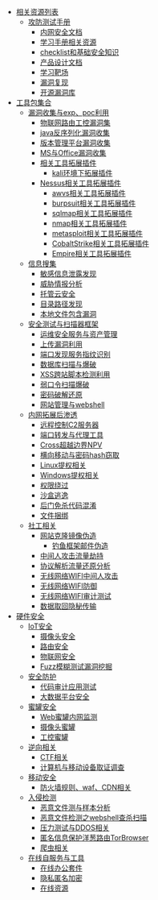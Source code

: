 
- <a href="https://github.com/zero4v/data_collection/blob/master/Red-Team-links.md#相关资源列表">相关资源列表</a>
  * <a href="https://github.com/zero4v/data_collection/blob/master/Red-Team-links.md#攻防测试手册">攻防测试手册</a>
    + <a href="https://github.com/zero4v/data_collection/blob/master/Red-Team-links.md#内网安全文档">内网安全文档</a>
    + <a href="https://github.com/zero4v/data_collection/blob/master/Red-Team-links.md#学习手册相关资源">学习手册相关资源</a>
    + <a href="https://github.com/zero4v/data_collection/blob/master/Red-Team-links.md#checklist和基础安全知识">checklist和基础安全知识</a>
    + <a href="https://github.com/zero4v/data_collection/blob/master/Red-Team-links.md#产品设计文档">产品设计文档</a>  
    + <a href="https://github.com/zero4v/data_collection/blob/master/Red-Team-links.md#%E5%AD%A6%E4%B9%A0%E9%9D%B6%E5%9C%BA">学习靶场</a>
    + <a href="https://github.com/zero4v/data_collection/blob/master/Red-Team-links.md#漏洞复现">漏洞复现</a>
    + <a href="https://github.com/zero4v/data_collection/blob/master/Red-Team-links.md#开源漏洞库">开源漏洞库</a>
- <a href="https://github.com/zero4v/data_collection/blob/master/Red-Team-links.md#工具包集合">工具包集合</a>
  * <a href="https://github.com/zero4v/data_collection/bolb/master/Red-Team-links.md#漏洞收集与exp、poc利用">漏洞收集与exp、poc利用</a>
    + <a href="https://github.com/zero4v/data_collection/blob/master/Red-Team-links.md#物联网路由工控漏洞集">物联网路由工控漏洞集</a>
    + <a href="https://github.com/zero4v/data_collection/blob/master/Red-Team-links.md#java反序列化漏洞收集">java反序列化漏洞收集</a>
    + <a href="https://github.com/zero4v/data_collection/blob/master/Red-Team-links.md#版本管理平台漏洞收集">版本管理平台漏洞收集</a>
    + <a href="https://github.com/zero4v/data_collection/blob/master/Red-Team-links.md#MS与Office漏洞收集">MS与Office漏洞收集</a>
    + <a href="https://github.com/zero4v/data_collection/blob/master/Red-Team-links.md#相关工具拓展插件">相关工具拓展插件</a>
      - <a href="https://github.com/zero4v/data_collection/blob/master/Red-Team-links.md#kali环境下拓展插件">kali环境下拓展插件</a>
    + <a href="https://github.com/zero4v/data_collection/blob/master/Red-Team-links.md#Nessus相关工具拓展插件">Nessus相关工具拓展插件</a>
      - <a href="https://github.com/zero4v/data_collection/blob/master/Red-Team-links.md#awvs相关工具拓展插件">awvs相关工具拓展插件</a>
      - <a href="https://github.com/zero4v/data_collection/blob/master/Red-Team-links.md#burpsuit相关工具拓展插件">burpsuit相关工具拓展插件</a>
      - <a href="https://github.com/zero4v/data_collection/blob/master/Red-Team-links.md#sqlmap相关工具拓展插件">sqlmap相关工具拓展插件</a>
      - <a href="https://github.com/zero4v/data_collection/blob/master/Red-Team-links.md#nmap相关工具拓展插件">nmap相关工具拓展插件</a>
      - <a href="https://github.com/zero4v/data_collection/blob/master/Red-Team-links.md#metasploit相关工具拓展插件">metasploit相关工具拓展插件</a>
      - <a href="https://github.com/zero4v/data_collection/blob/master/Red-Team-links.md#CobaltStrike相关工具拓展插件">CobaltStrike相关工具拓展插件</a>
      - <a href="https://github.com/zero4v/data_collection/blob/master/Red-Team-links.md#Empire相关工具拓展插件">Empire相关工具拓展插件</a>
  * <a href="https://github.com/zero4v/data_collection/blob/master/Red-Team-links.md#信息搜集">信息搜集</a>
    + <a href="https://github.com/zero4v/data_collection/blob/master/Red-Team-links.md#敏感信息泄露发现">敏感信息泄露发现</a>
    + <a href="https://github.com/zero4v/data_collection/blob/master/Red-Team-links.md#威胁情报分析">威胁情报分析</a>
    + <a href="https://github.com/zero4v/data_collection/blob/master/Red-Team-links.md#托管云安全">托管云安全</a>
    + <a href="https://github.com/zero4v/data_collection/blob/master/Red-Team-links.md#目录路径发现">目录路径发现</a>
    + <a href="https://github.com/zero4v/data_collection/blob/master/Red-Team-links.md#本地文件包含漏洞">本地文件包含漏洞</a>
  * <a href="https://github.com/zero4v/data_collection/blob/master/Red-Team-links.md#安全测试与扫描器框架">安全测试与扫描器框架</a>
    + <a href="https://github.com/zero4v/data_collection/blob/master/Red-Team-links.md#运维安全服务与资产管理">运维安全服务与资产管理</a>
    + <a href="https://github.com/zero4v/data_collection/blob/master/Red-Team-links.md#上传漏洞利用">上传漏洞利用</a>
    + <a href="https://github.com/zero4v/data_collection/blob/master/Red-Team-links.md#端口发现服务指纹识别">端口发现服务指纹识别</a>
    + <a href="https://github.com/zero4v/data_collection/blob/master/Red-Team-links.md#数据库扫描与爆破">数据库扫描与爆破</a>
    + <a href="https://github.com/zero4v/data_collection/blob/master/Red-Team-links.md#XSS跨站脚本检测利用">XSS跨站脚本检测利用</a>
    + <a href="https://github.com/zero4v/data_collection/blob/master/Red-Team-links.md#弱口令扫描爆破">弱口令扫描爆破</a>
    + <a href="https://github.com/zero4v/data_collection/blob/master/Red-Team-links.md#密码破解还原">密码破解还原</a>
    + <a href="https://github.com/zero4v/data_collection/blob/master/Red-Team-links.md#网站管理与webshell">网站管理与webshell</a>
  * <a href="https://github.com/zero4v/data_collection/blob/master/Red-Team-links.md#内网拓展后渗透">内网拓展后渗透</a>
    + <a href="https://github.com/zero4v/data_collection/blob/master/Red-Team-links.md#远程控制C2服务器">远程控制C2服务器</a>
    + <a href="https://github.com/zero4v/data_collection/blob/master/Red-Team-links.md#端口转发与代理工具">端口转发与代理工具</a>
    + <a href="https://github.com/zero4v/data_collection/blob/master/Red-Team-links.md#Cross超越边界NPV">Cross超越边界NPV</a>
    + <a href="https://github.com/zero4v/data_collection/blob/master/Red-Team-links.md#横向移动与密码hash窃取">横向移动与密码hash窃取</a>
    + <a href="https://github.com/zero4v/data_collection/blob/master/Red-Team-links.md#Linux提权相关">Linux提权相关</a>
    + <a href="https://github.com/zero4v/data_collection/blob/master/Red-Team-links.md#Windows提权相关">Windows提权相关</a>
    + <a href="https://github.com/zero4v/data_collection/blob/master/Red-Team-links.md#权限绕过">权限绕过</a>
    + <a href="https://github.com/zero4v/data_collection/blob/master/Red-Team-links.md#沙盒逃逸">沙盒逃逸</a>
    + <a href="https://github.com/zero4v/data_collection/blob/master/Red-Team-links.md#后门免杀代码混淆">后门免杀代码混淆</a>
    + <a href="https://github.com/zero4v/data_collection/blob/master/Red-Team-links.md#文件捆绑">文件捆绑</a>
  * <a href="https://github.com/zero4v/data_collection/blob/master/Red-Team-links.md#社工相关">社工相关</a>
    + <a href="https://github.com/zero4v/data_collection/blob/master/Red-Team-links.md#网站克隆镜像伪造">网站克隆镜像伪造</a>
      - <a href="https://github.com/zero4v/data_collection/blob/master/Red-Team-links.md#钓鱼框架邮件伪造">钓鱼框架邮件伪造</a>
    + <a href="https://github.com/zero4v/data_collection/blob/master/Red-Team-links.md#中间人攻击流量劫持">中间人攻击流量劫持</a>
    + <a href="https://github.com/zero4v/data_collection/blob/master/Red-Team-links.md#协议解析流量还原分析">协议解析流量还原分析</a>
    + <a href="https://github.com/zero4v/data_collection/blob/master/Red-Team-links.md#无线网络WIFI中间人攻击">无线网络WIFI中间人攻击</a>
    + <a href="https://github.com/zero4v/data_collection/blob/master/Red-Team-links.md#无线网络WIFI防御">无线网络WIFI防御</a>
    + <a href="https://github.com/zero4v/data_collection/blob/master/Red-Team-links.md#无线网络WIFI审计测试">无线网络WIFI审计测试</a>
    + <a href="https://github.com/zero4v/data_collection/blob/master/Red-Team-links.md#数据取回隐秘传输">数据取回隐秘传输</a>
- <a href="https://github.com/zero4v/data_collection/blob/master/Red-Team-links.md#硬件安全">硬件安全</a>
  * <a href="https://github.com/zero4v/data_collection/blob/master/Red-Team-links.md#IoT安全">IoT安全</a>
    + <a href="https://github.com/zero4v/data_collection/blob/master/Red-Team-links.md#摄像头安全">摄像头安全</a>
    + <a href="https://github.com/zero4v/data_collection/blob/master/Red-Team-links.md#路由安全">路由安全</a>
    + <a href="https://github.com/zero4v/data_collection/blob/master/Red-Team-links.md#物联网安全">物联网安全</a>
    + <a href="https://github.com/zero4v/data_collection/blob/master/Red-Team-links.md#Fuzz模糊测试漏洞挖掘">Fuzz模糊测试漏洞挖掘</a>
  * <a href="https://github.com/zero4v/data_collection/blob/master/Red-Team-links.md#安全防护">安全防护</a>
    + <a href="https://github.com/zero4v/data_collection/blob/master/Red-Team-links.md#代码审计应用测试">代码审计应用测试</a>
    + <a href="https://github.com/zero4v/data_collection/blob/master/Red-Team-links.md#大数据平台安全">大数据平台安全</a>
  * <a href="https://github.com/zero4v/data_collection/blob/master/Red-Team-links.md#蜜罐安全">蜜罐安全</a>
    + <a href="https://github.com/zero4v/data_collection/blob/master/Red-Team-links.md#Web蜜罐内网监测">Web蜜罐内网监测</a>
    + <a href="https://github.com/zero4v/data_collection/blob/master/Red-Team-links.md#摄像头蜜罐">摄像头蜜罐</a>
    + <a href="https://github.com/zero4v/data_collection/blob/master/Red-Team-links.md#工控蜜罐">工控蜜罐</a>
  * <a href="https://github.com/zero4v/data_collection/blob/master/Red-Team-links.md#逆向相关">逆向相关</a>
    + <a href="https://github.com/zero4v/data_collection/blob/master/Red-Team-links.md#CTF相关">CTF相关</a>
    + <a href="https://github.com/zero4v/data_collection/blob/master/Red-Team-links.md#计算机与移动设备取证调查">计算机与移动设备取证调查</a>
  * <a href="https://github.com/zero4v/data_collection/blob/master/Red-Team-links.md#移动安全">移动安全</a>
    + <a href="https://github.com/zero4v/data_collection/blob/master/Red-Team-links.md#防火墙规则、waf、CDN相关">防火墙规则、waf、CDN相关</a>
  * <a href="https://github.com/zero4v/data_collection/blob/master/Red-Team-links.md#入侵检测">入侵检测</a>
    + <a href="https://github.com/zero4v/data_collection/blob/master/Red-Team-links.md#恶意文件测与样本分析">恶意文件测与样本分析</a>
    + <a href="https://github.com/zero4v/data_collection/blob/master/Red-Team-links.md#恶意文件检测之webshell查杀扫描">恶意文件检测之webshell查杀扫描</a>
    + <a href="https://github.com/zero4v/data_collection/blob/master/Red-Team-links.md#压力测试与DDOS相关">压力测试与DDOS相关</a>
    + <a href="https://github.com/zero4v/data_collection/blob/master/Red-Team-links.md#匿名信息保护洋葱路由TorBrowser">匿名信息保护洋葱路由TorBrowser</a>
    + <a href="https://github.com/zero4v/data_collection/blob/master/Red-Team-links.md#爬虫相关">爬虫相关</a>
  * <a href="https://github.com/zero4v/data_collection/blob/master/Red-Team-links.md#在线自服务与工具">在线自服务与工具</a>
    + <a href="https://github.com/zero4v/data_collection/blob/master/Red-Team-links.md#在线办公套件">在线办公套件</a>
    + <a href="https://github.com/zero4v/data_collection/blob/master/Red-Team-links.md#隐私匿名加密">隐私匿名加密</a>
    + <a href="https://github.com/zero4v/data_collection/blob/master/Red-Team-links.md#在线资源">在线资源</a>
